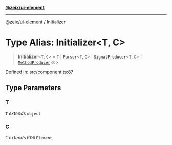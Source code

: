 [**@zeix/ui-element**](../README.md)

***

[@zeix/ui-element](../globals.md) / Initializer

# Type Alias: Initializer\<T, C\>

> **Initializer**\<`T`, `C`\> = `T` \| [`Parser`](Parser.md)\<`T`, `C`\> \| [`SignalProducer`](SignalProducer.md)\<`T`, `C`\> \| [`MethodProducer`](MethodProducer.md)\<`C`\>

Defined in: [src/component.ts:87](https://github.com/zeixcom/ui-element/blob/1e2981711e0b3b45697eacbe8601e2ce3440aa11/src/component.ts#L87)

## Type Parameters

### T

`T` *extends* `object`

### C

`C` *extends* `HTMLElement`
